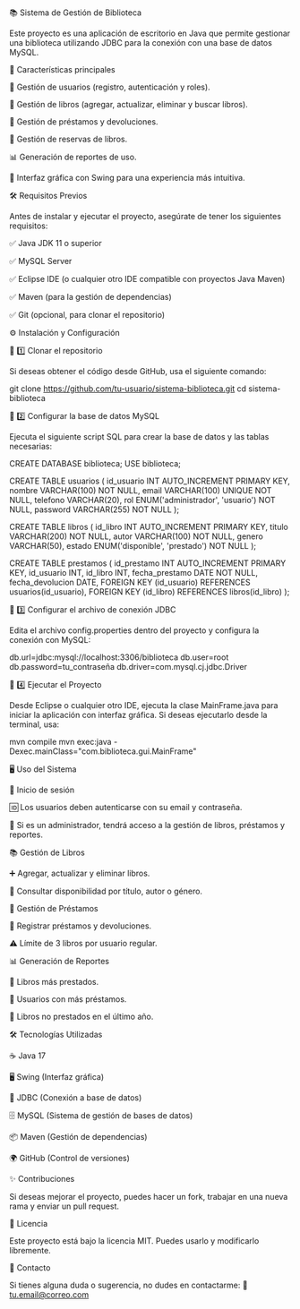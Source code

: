 📚 Sistema de Gestión de Biblioteca

Este proyecto es una aplicación de escritorio en Java que permite gestionar una biblioteca utilizando JDBC para la conexión con una base de datos MySQL.

🚀 Características principales

📌 Gestión de usuarios (registro, autenticación y roles).

📖 Gestión de libros (agregar, actualizar, eliminar y buscar libros).

🔄 Gestión de préstamos y devoluciones.

📅 Gestión de reservas de libros.

📊 Generación de reportes de uso.

🎨 Interfaz gráfica con Swing para una experiencia más intuitiva.

🛠️ Requisitos Previos

Antes de instalar y ejecutar el proyecto, asegúrate de tener los siguientes requisitos:

✅ Java JDK 11 o superior

✅ MySQL Server

✅ Eclipse IDE (o cualquier otro IDE compatible con proyectos Java Maven)

✅ Maven (para la gestión de dependencias)

✅ Git (opcional, para clonar el repositorio)

⚙️ Instalación y Configuración

🔹 1️⃣ Clonar el repositorio

Si deseas obtener el código desde GitHub, usa el siguiente comando:

git clone https://github.com/tu-usuario/sistema-biblioteca.git
cd sistema-biblioteca

🔹 2️⃣ Configurar la base de datos MySQL

Ejecuta el siguiente script SQL para crear la base de datos y las tablas necesarias:

CREATE DATABASE biblioteca;
USE biblioteca;

CREATE TABLE usuarios (
id_usuario INT AUTO_INCREMENT PRIMARY KEY,
nombre VARCHAR(100) NOT NULL,
email VARCHAR(100) UNIQUE NOT NULL,
telefono VARCHAR(20),
rol ENUM('administrador', 'usuario') NOT NULL,
password VARCHAR(255) NOT NULL
);

CREATE TABLE libros (
id_libro INT AUTO_INCREMENT PRIMARY KEY,
titulo VARCHAR(200) NOT NULL,
autor VARCHAR(100) NOT NULL,
genero VARCHAR(50),
estado ENUM('disponible', 'prestado') NOT NULL
);

CREATE TABLE prestamos (
id_prestamo INT AUTO_INCREMENT PRIMARY KEY,
id_usuario INT,
id_libro INT,
fecha_prestamo DATE NOT NULL,
fecha_devolucion DATE,
FOREIGN KEY (id_usuario) REFERENCES usuarios(id_usuario),
FOREIGN KEY (id_libro) REFERENCES libros(id_libro)
);

🔹 3️⃣ Configurar el archivo de conexión JDBC

Edita el archivo config.properties dentro del proyecto y configura la conexión con MySQL:

db.url=jdbc:mysql://localhost:3306/biblioteca
db.user=root
db.password=tu_contraseña
db.driver=com.mysql.cj.jdbc.Driver

🔹 4️⃣ Ejecutar el Proyecto

Desde Eclipse o cualquier otro IDE, ejecuta la clase MainFrame.java para iniciar la aplicación con interfaz gráfica.
Si deseas ejecutarlo desde la terminal, usa:

mvn compile
mvn exec:java -Dexec.mainClass="com.biblioteca.gui.MainFrame"

🖥️ Uso del Sistema

🔑 Inicio de sesión

🆔 Los usuarios deben autenticarse con su email y contraseña.

🔐 Si es un administrador, tendrá acceso a la gestión de libros, préstamos y reportes.

📚 Gestión de Libros

➕ Agregar, actualizar y eliminar libros.

🔎 Consultar disponibilidad por título, autor o género.

📖 Gestión de Préstamos

📅 Registrar préstamos y devoluciones.

⚠️ Límite de 3 libros por usuario regular.

📊 Generación de Reportes

📌 Libros más prestados.

📌 Usuarios con más préstamos.

📌 Libros no prestados en el último año.

🛠️ Tecnologías Utilizadas

☕ Java 17

🖥️ Swing (Interfaz gráfica)

🔗 JDBC (Conexión a base de datos)

🗄️ MySQL (Sistema de gestión de bases de datos)

📦 Maven (Gestión de dependencias)

🌍 GitHub (Control de versiones)

✨ Contribuciones

Si deseas mejorar el proyecto, puedes hacer un fork, trabajar en una nueva rama y enviar un pull request.

📜 Licencia

Este proyecto está bajo la licencia MIT. Puedes usarlo y modificarlo libremente.

📩 Contacto

Si tienes alguna duda o sugerencia, no dudes en contactarme:
📧 tu.email@correo.com
